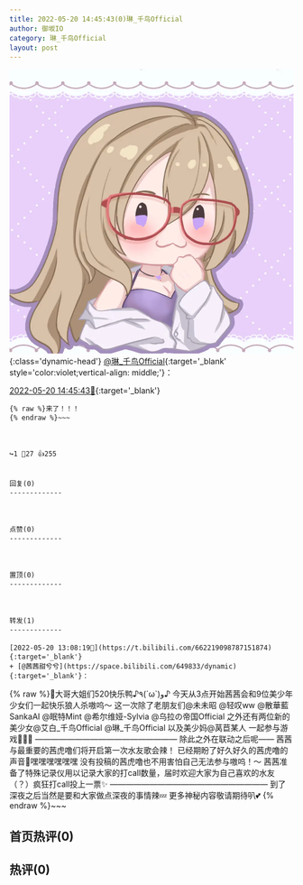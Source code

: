 ```yaml
---
title: 2022-05-20 14:45:43(0)琳_千鸟Official
author: 御坂IO
category: 琳_千鸟Official
layout: post
---
```


![img](/images/c0a88f85ebd0d056f37b114e0748e69556c8b488.jpg){:class='dynamic-head'}
[@琳_千鸟Official](https://space.bilibili.com/1620923329/dynamic){:target='_blank' style='color:violet;vertical-align: middle;'}：

[2022-05-20 14:45:43🔗](https://t.bilibili.com/662244198569738278){:target='_blank'}

~~~
{% raw %}来了！！！
{% endraw %}~~~



↪️1 💬27 👍255


回复(0)
-------------



点赞(0)
-------------



置顶(0)
-------------



转发(1)
-------------

[2022-05-20 13:08:19🔗](https://t.bilibili.com/662219098787151874){:target='_blank'}
+ [@茜茜甜兮兮](https://space.bilibili.com/649833/dynamic){:target='_blank'}：
~~~
{% raw %}🐯大哥大姐们520快乐鸭♪٩(´ω`)و♪
今天从3点开始茜茜会和9位美少年少女们一起快乐狼人杀嗷呜～
这一次除了老朋友们@未未昭 @轻叹ww @散華藍SankaAI @眠特Mint @希尔维娅-Sylvia @乌拉の帝国Official 之外还有两位新的美少女@艾白_千鸟Official @琳_千鸟Official 以及美少妈@莴苣某人 一起参与游戏👏👏👏
——————————————————
除此之外在联动之后呢——
茜茜与最重要的茜虎噜们将开启第一次水友歌会辣！
已经期盼了好久好久的茜虎噜的声音🤤嘿嘿嘿嘿嘿嘿
没有投稿的茜虎噜也不用害怕自己无法参与嗷呜！～
茜茜准备了特殊记录仪用以记录大家的打call数量，届时欢迎大家为自己喜欢的水友（？）疯狂打call投上一票✨
————————————————————
到了深夜之后当然是要和大家做点深夜的事情辣💤
更多神秘内容敬请期待叭💕
{% endraw %}~~~






首页热评(0)
-------------



热评(0)
-------------



